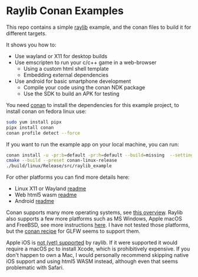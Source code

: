 # Raylib Conan Examples

This repo contains a simple [raylib](https://github.com/raysan5/raylib/) example, and the conan files to build it for
different targets.

It shows you how to:

- Use wayland or X11 for desktop builds
- Use emscripten to run your c/c++ game in a web-browser
    - Using a custom html shell template
    - Embedding external dependencies
- Use android for basic smartphone development
  - Compile your code using the conan NDK package
  - Use the SDK to build an APK for testing

You need [conan](https://docs.conan.io/2/installation.html) to install the dependencies for this example project,
to install conan on fedora linux use:

```bash
sudo yum install pipx
pipx install conan
conan profile detect --force
```

If you want to run the example app on your local machine, you can run:

```bash
conan install -u -pr:b=default -pr:h=default --build=missing  --settings=build_type=Release .
cmake --build --preset conan-linux-release
./build/linux/Release/src/raylib_example
```

For other platforms you can find more details here:

- Linux X11 or Wayland [readme](README-LINUX.md)
- Web html5 wasm [readme](README-WEB.md)
- Android [readme](README-ANDROID.md)

Conan supports many more operating systems, see
[this overview](https://docs.conan.io/2/reference/config_files/settings.html#operating-systems).
Raylib also supports a few more platforms such as MS Windows, Apple macOS and FreeBSD, see more instructions
[here](https://github.com/raysan5/raylib/?tab=readme-ov-file#installing-and-building-raylib-on-multiple-platforms).
I have not tested those platforms, but the
[conan recipe](https://github.com/conan-io/conan-center-index/blob/master/recipes/glfw/all/conanfile.py)
for GLFW seems to support them.

Apple iOS is [not (yet) supported](https://github.com/raysan5/raylib/pull/3880) by raylib. If it were supported it would
require a macOS pc to install Xcode, which is prohibitively expensive. If you don't happen to own a Mac, I would
personally recommend skipping native iOS support and using html5 WASM instead, although even that seems problematic with
Safari.
